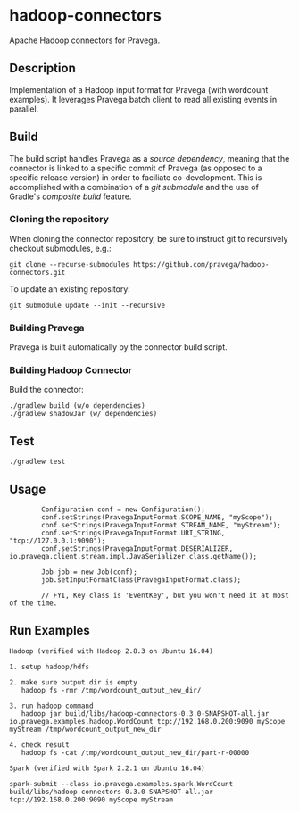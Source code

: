 # hadoop-connectors
Apache Hadoop connectors for Pravega.

Description
-----------

Implementation of a Hadoop input format for Pravega (with wordcount examples). It leverages Pravega batch client to read all existing events in parallel.

Build
-------
The build script handles Pravega as a _source dependency_, meaning that the connector is linked to a specific commit of Pravega (as opposed to a specific release version) in order to faciliate co-development.  This is accomplished with a combination of a _git submodule_ and the use of Gradle's _composite build_ feature. 

### Cloning the repository
When cloning the connector repository, be sure to instruct git to recursively checkout submodules, e.g.:
```
git clone --recurse-submodules https://github.com/pravega/hadoop-connectors.git
```

To update an existing repository:
```
git submodule update --init --recursive
```

### Building Pravega
Pravega is built automatically by the connector build script.

### Building Hadoop Connector
Build the connector:
```
./gradlew build (w/o dependencies)
./gradlew shadowJar (w/ dependencies)
```

Test
-------
```
./gradlew test
```

Usage
-----
```
        Configuration conf = new Configuration();
        conf.setStrings(PravegaInputFormat.SCOPE_NAME, "myScope");
        conf.setStrings(PravegaInputFormat.STREAM_NAME, "myStream");
        conf.setStrings(PravegaInputFormat.URI_STRING, "tcp://127.0.0.1:9090");
        conf.setStrings(PravegaInputFormat.DESERIALIZER, io.pravega.client.stream.impl.JavaSerializer.class.getName());

        Job job = new Job(conf);
        job.setInputFormatClass(PravegaInputFormat.class);

        // FYI, Key class is 'EventKey', but you won't need it at most of the time.
```

Run Examples
---

```
Hadoop (verified with Hadoop 2.8.3 on Ubuntu 16.04)

1. setup hadoop/hdfs

2. make sure output dir is empty
   hadoop fs -rmr /tmp/wordcount_output_new_dir/

3. run hadoop command
   hadoop jar build/libs/hadoop-connectors-0.3.0-SNAPSHOT-all.jar io.pravega.examples.hadoop.WordCount tcp://192.168.0.200:9090 myScope myStream /tmp/wordcount_output_new_dir

4. check result
   hadoop fs -cat /tmp/wordcount_output_new_dir/part-r-00000
```

```
Spark (verified with Spark 2.2.1 on Ubuntu 16.04)

spark-submit --class io.pravega.examples.spark.WordCount build/libs/hadoop-connectors-0.3.0-SNAPSHOT-all.jar tcp://192.168.0.200:9090 myScope myStream
```
  
